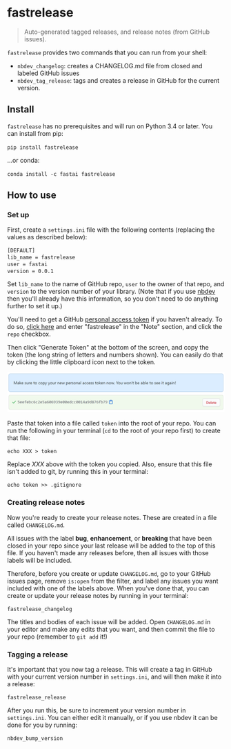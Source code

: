# fastrelease
> Auto-generated tagged releases, and release notes (from GitHub issues).


`fastrelease` provides two commands that you can run from your shell:

- `nbdev_changelog`: creates a CHANGELOG.md file from closed and labeled GitHub issues
- `nbdev_tag_release`: tags and creates a release in GitHub for the current version.

## Install

`fastrelease` has no prerequisites and will run on Python 3.4 or later. You can install from pip:

`pip install fastrelease`

...or conda:

`conda install -c fastai fastrelease`

## How to use

### Set up

First, create a `settings.ini` file with the following contents (replacing the values as described below):

```
[DEFAULT]
lib_name = fastrelease
user = fastai
version = 0.0.1
```

Set `lib_name` to the name of GitHub repo, `user` to the owner of that repo, and `version` to the version number of your library. (Note that if you use [nbdev](https://nbdev.fast.ai) then you'll already have this information, so you don't need to do anything further to set it up.)

You'll need to get a GitHub [personal access token](https://docs.github.com/en/github/authenticating-to-github/creating-a-personal-access-token) if you haven't already. To do so, [click here](https://github.com/settings/tokens/new) and enter "fastrelease" in the "Note" section, and click the `repo` checkbox.

Then click "Generate Token" at the bottom of the screen, and copy the token (the long string of letters and numbers shown). You can easily do that by clicking the little clipboard icon next to the token.

<img alt="Copying your token" width="743" caption="Copying your token" src="images/att_00001.png">

Paste that token into a file called `token` into the root of your repo. You can run the following in your terminal (`cd` to the root of your repo first) to create that file:

    echo XXX > token

Replace *XXX* above with the token you copied. Also, ensure that this file isn't added to git, by running this in your terminal:

    echo token >> .gitignore

### Creating release notes

Now you're ready to create your release notes. These are created in a file called `CHANGELOG.md`.

All issues with the label **bug**, **enhancement**, or **breaking** that have been closed in your repo since your last release will be added to the top of this file. If you haven't made any releases before, then all issues with those labels will be included.

Therefore, before you create or update `CHANGELOG.md`, go to your GitHub issues page, remove `is:open` from the filter, and label any issues you want included with one of the labels above. When you've done that, you can create or update your release notes by running in your terminal:

    fastrelease_changelog

The titles and bodies of each issue will be added. Open `CHANGELOG.md` in your editor and make any edits that you want, and then commit the file to your repo (remember to `git add` it!)

### Tagging a release

It's important that you now tag a release. This will create a tag in GitHub with your current version number in `settings.ini`, and will then make it into a release:

    fastrelease_release

After you run this, be sure to increment your version number in `settings.ini`. You can either edit it manually, or if you use nbdev it can be done for you by running:

    nbdev_bump_version
